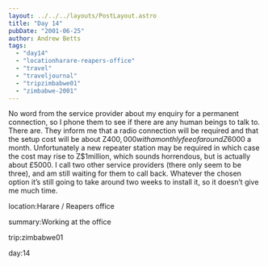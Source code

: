 ```yaml
---
layout: ../../../layouts/PostLayout.astro
title: "Day 14"
pubDate: "2001-06-25"
author: Andrew Betts
tags: 
  - "day14"
  - "locationharare-reapers-office"
  - "travel"
  - "traveljournal"
  - "tripzimbabwe01"
  - "zimbabwe-2001"
---
```


No word from the service provider about my enquiry for a permanent connection, so I phone them to see if there are any human beings to talk to. There are. They inform me that a radio connection will be required and that the setup cost will be about Z$400,000 with a monthly fee of around Z$6000 a month. Unfortunately a new repeater station may be required in which case the cost may rise to Z$1million, which sounds horrendous, but is actually about £5000. I call two other service providers (there only seem to be three), and am still waiting for them to call back. Whatever the chosen option it’s still going to take around two weeks to install it, so it doesn’t give me much time.

location:Harare / Reapers office

summary:Working at the office

trip:zimbabwe01

day:14
